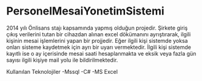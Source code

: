 # PersonelMesaiYonetimSistemi
2014 yılı Önlisans stajı kapsamında yapmış olduğun projedir.
Şirkete giriş çıkış verilerini tutan bir cihazdan alınan excel dökümanını ayrıştırarak, ilgili kişinin mesai işlemlerini yapan bir projjedir. 
Eğer ilgili kişi sistemde yoksa onları sisteme kaydetmek için ayrı bir uyarı vermektedir. İlgili kişi sistemde kayıtlı ise o ay içerisinde mesai saati hesaplanmakta ve eksik veya fazla gün sayısı ilgili kişiye mail yolu ile bildirilmektedir.

Kullanılan Teknolojiler
-Mssql
-C#
-MS Excel

